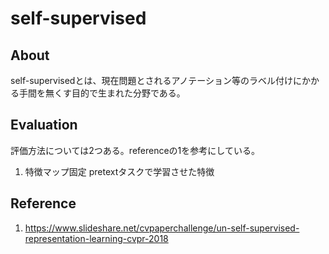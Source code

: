 # self-supervised
## About
self-supervisedとは、現在問題とされるアノテーション等のラベル付けにかかる手間を無くす目的で生まれた分野である。

## Evaluation
評価方法については2つある。referenceの1を参考にしている。

1. 特徴マップ固定
pretextタスクで学習させた特徴

## Reference
1. https://www.slideshare.net/cvpaperchallenge/un-self-supervised-representation-learning-cvpr-2018